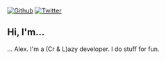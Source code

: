 [![Github](https://img.shields.io/github/followers/rennokki?label=Follow&style=social)](https://github.com/rennokki)
[![Twitter](https://img.shields.io/badge/twitter-%40rennokki-%231DA1F2)](https://twitter.com/rennokki)

## Hi, I'm...

... Alex. I'm a (Cr & L)azy developer. I do stuff for fun.
